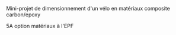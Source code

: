 Mini-projet de dimensionnement d'un vélo en matériaux composite
carbon/epoxy

5A option matériaux à l'EPF
